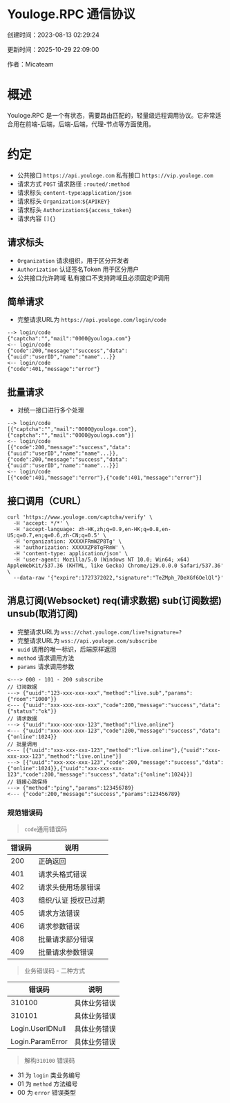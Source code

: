 # Youloge.RPC 通信协议

创建时间：2023-08-13 02:29:24 

更新时间：2025-10-29 22:09:00 

作者：Micateam

# 概述
Youloge.RPC 是一个有状态，需要路由匹配的，轻量级远程调用协议。它非常适合用在前端-后端，后端-后端，代理-节点等方面使用。

# 约定
- 公共接口 `https://api.youloge.com` 私有接口 `https://vip.youloge.com`
- 请求方式 `POST` 请求路径 `:routed/:method`
- 请求标头 `content-type`:`application/json`
- 请求标头 `Organization`:`${APIKEY}`
- 请求标头 `Authorization`:`${access_token}`
- 请求内容 `[]{}`

## 请求标头
- `Organization` 请求组织，用于区分开发者
- `Authorization` 认证签名Token 用于区分用户
- 公共接口允许跨域 私有接口不支持跨域且必须固定IP调用

## 简单请求
* 完整请求URL为 `https://api.youloge.com/login/code`

``` 
--> login/code
{"captcha":"","mail":"0000@youloga.com"}
<-- login/code 
{"code":200,"message":"success","data":{"uuid":"userID","name":"name"...}}
<-- login/code
{"code":401,"message":"error"}
```
## 批量请求
* 对统一接口进行多个处理
``` 
--> login/code
[{"captcha":"","mail":"0000@youloga.com"},{"captcha":"","mail":"0000@youloga.com"}]
<-- login/code 
[{"code":200,"message":"success","data":{"uuid":"userID","name":"name"...}},{"code":200,"message":"success","data":{"uuid":"userID","name":"name"...}}]
<-- login/code
[{"code":401,"message":"error"},{"code":401,"message":"error"}]
```

## 接口调用（CURL）
``` 
curl 'https://www.youloge.com/captcha/verify' \
  -H 'accept: */*' \
  -H 'accept-language: zh-HK,zh;q=0.9,en-HK;q=0.8,en-US;q=0.7,en;q=0.6,zh-CN;q=0.5' \
  -H 'organization: XXXXXFRmWZP8Tg' \
  -H 'authorization: XXXXXZP8TgFRmW' \
  -H 'content-type: application/json' \
  -H 'user-agent: Mozilla/5.0 (Windows NT 10.0; Win64; x64) AppleWebKit/537.36 (KHTML, like Gecko) Chrome/129.0.0.0 Safari/537.36' \
  --data-raw '{"expire":1727372022,"signature":"TeZMph_7DeXGf6OelQl"}'
```


## 消息订阅(Websocket) req(请求数据) sub(订阅数据) unsub(取消订阅)  
* 完整请求URL为 `wss://chat.youloge.com/live?signature=?`
* 完整请求URL为 `wss://api.youloge.com/subscribe` 
* `uuid` 调用的唯一标识，后端原样返回
* `method` 请求调用方法
* `params` 请求调用参数

```
<---> 000 - 101 - 200 subscribe
// 订阅数据
---> {"uuid":"123-xxx-xxx-xxx","method":"live.sub","params":{"room":"1000"}}
<--- {"uuid":"xxx-xxx-xxx-xxx","code":200,"message":"success","data":{"status":"ok"}}
// 请求数据
---> {"uuid":"xxx-xxx-xxx-123","method":"live.online"}
<--- {"uuid":"xxx-xxx-xxx-123","code":200,"message":"success","data":{"online":1024}}
// 批量调用
<--- [{"uuid":"xxx-xxx-xxx-123","method":"live.online"},{"uuid":"xxx-xxx-xxx-123","method":"live.online"}]
---> [{"uuid":"xxx-xxx-xxx-123","code":200,"message":"success","data":{"online":1024}},{"uuid":"xxx-xxx-xxx-123","code":200,"message":"success","data":{"online":1024}}]
// 链接心跳保持
---> {"method":"ping","params":123456789}
<--- {"code":200,"message":"success","params":123456789}
```


### 规范错误码

> `code`通用错误码

|  错误码   | 说明  |
|  ----  | ----  |
| 200  | 正确返回 |
| 401  | 请求头格式错误 |
| 402  | 请求头使用场景错误 |
| 403  | 组织/认证 授权已过期 |
| 405  | 请求方法错误 |
| 406  | 请求参数错误 |
| 408  | 批量请求部分错误 |
| 409  | 批量请求参数错误 |

> 业务错误码 - 二种方式

|  错误码   | 说明  |
|  ----  | ----  |
| 310100  | 具体业务错误 |
| 310101  | 具体业务错误 |
| Login.UserIDNull  | 具体业务错误 |
| Login.ParamError  | 具体业务错误 |

> 解构`310100` 错误码

* 31 为 `login` 类业务编号
* 01 为 `method` 方法编号
* 00 为 `error` 错误类型 